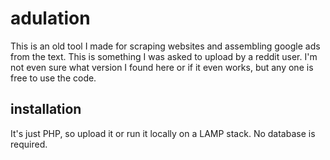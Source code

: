 # adulation
This is an old tool I made for scraping websites and assembling google ads from the text.
This is something I was asked to upload by a reddit user. I'm not even sure what version I found here or if it
even works, but any one is free to use the code.


## installation
It's just PHP, so upload it or run it locally on a LAMP stack. No database is required.
